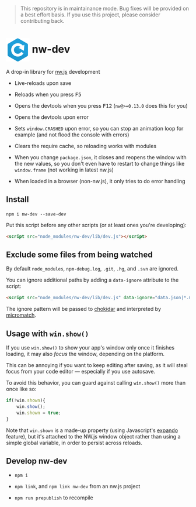 > This repository is in maintainance mode. Bug fixes will be provided on a best effort basis. If you use this project, please consider contributing back.

# <img src="./nw-dev-logo.svg" height="64" valign="middle"> nw-dev

A drop-in library for [nw.js][] development

* Live-reloads upon save

* Reloads when you press <kbd>F5</kbd>

* Opens the devtools when you press <kbd>F12</kbd> (`nw@>=0.13.0` does this for you)

* Opens the devtools upon error

* Sets `window.CRASHED` upon error,
  so you can stop an animation loop for example
  (and not flood the console with errors)

* Clears the require cache,
  so reloading works with modules

* When you change `package.json`, it closes and reopens the window
  with the new values, so you don't even have to restart
  to change things like `window.frame`
  (not working in latest nw.js)

* When loaded in a browser (non-nw.js),
  it only tries to do error handling


## Install

`npm i nw-dev --save-dev`

Put this script before any other scripts
(or at least ones you're developing):

```html
<script src="node_modules/nw-dev/lib/dev.js"></script>
```


## Exclude some files from being watched

By default `node_modules`, `npm-debug.log`, `.git`, `.hg`, and `.svn` are ignored.

You can ignore additional paths by adding a `data-ignore` attribute to the script:

```html
<script src="node_modules/nw-dev/lib/dev.js" data-ignore="data.json|*.md"></script>
```

The ignore pattern will be passed to [chokidar][] and interpreted by [micromatch][].


## Usage with `win.show()`

If you use `win.show()` to show your app's window only once it finishes loading,
it may also *focus* the window, depending on the platform.

This can be annoying if you want to keep editing after saving, as it will steal focus from your code editor — especially if you use autosave.

To avoid this behavior, you can guard against calling `win.show()` more than once like so:

```js
if(!win.shown){
    win.show();
    win.shown = true;
}
```

Note that `win.shown` is a made-up property (using Javascript's [expando](https://developer.mozilla.org/en-US/docs/Glossary/Expando) feature), but it's attached to the NW.js window object rather than using a simple global variable, in order to persist across reloads.

## Develop nw-dev

* `npm i`

* `npm link`, and `npm link nw-dev` from an nw.js project

* `npm run prepublish` to recompile

[nw.js]: https://github.com/nwjs/nw.js
[chokidar]: https://github.com/paulmillr/chokidar
[micromatch]: https://github.com/jonschlinkert/micromatch
